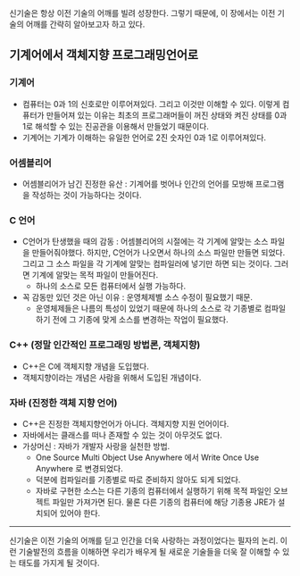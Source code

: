 신기술은 항상 이전 기술의 어깨를 빌려 성장한다. 그렇기 때문에, 이 장에서는 이전 기술의 어깨를 간략히 알아보고자 하고 있다. 

## 기계어에서 객체지향 프로그래밍언어로 

### 기계어 

- 컴퓨터는 0과 1의 신호로만 이루어져있다. 그리고 이것만 이해할 수 있다. 이렇게 컴퓨터가 만들어져 있는 이유는 최초의 프로그래머들이 꺼진 상태와 켜진 상태를 0과 1로 해석할 수 있는 진공관을 이용해서 만들었기 때문이다. 
- 기계어는 기계가 이해하는 유일한 언어로 2진 숫자인 0과 1로 이루어져있다. 

### 어셈블리어 

- 어셈블리어가 남긴 진정한 유산 : 기계어를 벗어나 인간의 언어를 모방해 프로그램을 작성하는 것이 가능하다는 것이다. 

### C 언어 

- C언어가 탄생했을 때의 감동 : 어셈블리어의 시절에는 각 기계에 알맞는 소스 파일을 만들어줘야했다. 하지만, C언어가 나오면서 하나의 소스 파일만 만들면 되었다. 그리고 그 소스 파일을 각 기계에 알맞는 컴파일러에 넣기만 하면 되는 것이다. 그러면 기계에 알맞는 목적 파일이 만들어진다. 
	- 하나의 소스로 모든 컴퓨터에서 실행 가능하다. 
- 꼭 감동만 있던 것은 아닌 이유 : 운영체제별 소스 수정이 필요했기 때문. 
	- 운영체제들은 나름의 특성이 있었기 때문에 하나의 소스로 각 기종별로 컴파일하기 전에 그 기종에 맞게 소스를 변경하는 작업이 필요했다. 

### C++ (정말 인간적인 프로그래밍 방법론, 객체지향) 

- C++은 C에 객체지향 개념을 도입했다. 
- 객체지향이라는 개념은 사람을 위해서 도입된 개념이다. 

### 자바 (진정한 객체 지향 언어) 

- C++은 진정한 객체지향언어가 아니다. 객체지향 지원 언어이다. 
- 자바에서는 클래스를 떠나 존재할 수 있는 것이 아무것도 없다. 
- 가상머신 : 자바가 개발자 사랑을 실천한 방법. 
	- One Source Multi Object Use Anywhere 에서 Write Once Use Anywhere 로 변경되었다. 
	- 덕분에 컴파일러를 기종별로 따로 준비하지 않아도 되게 되었다. 
	- 자바로 구현한 소스는 다른 기종의 컴퓨터에서 실행하기 위해 목적 파일인 오브젝트 파일만 가져가면 된다. 물론 다른 기종의 컴퓨터에 해당 기종용 JRE가 설치되어 있어야 한다. 


---

신기술은 이전 기술의 어깨를 딛고 인간을 더욱 사랑하는 과정이었다는 필자의 논리. 이런 기술발전의 흐름을 이해하면 우리가 배우게 될 새로운 기술들을 더욱 잘 이해할 수 있는 태도를 가지게 될 것이다. 

